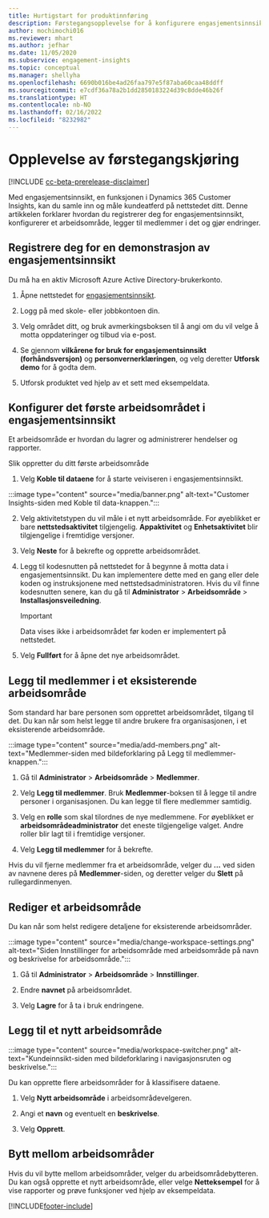 ```yaml
---
title: Hurtigstart for produktinnføring
description: Førstegangsopplevelse for å konfigurere engasjementsinnsiktfunksjoner.
author: mochimochi016
ms.reviewer: mhart
ms.author: jefhar
ms.date: 11/05/2020
ms.subservice: engagement-insights
ms.topic: conceptual
ms.manager: shellyha
ms.openlocfilehash: 6690b016be4ad26faa797e5f87aba60caa48ddff
ms.sourcegitcommit: e7cdf36a78a2b1dd2850183224d39c8dde46b26f
ms.translationtype: HT
ms.contentlocale: nb-NO
ms.lasthandoff: 02/16/2022
ms.locfileid: "8232982"
---
```

# <a name="first-run-experience"></a>Opplevelse av førstegangskjøring

[!INCLUDE [cc-beta-prerelease-disclaimer](includes/cc-beta-prerelease-disclaimer.md)]

Med engasjementsinnsikt, en funksjonen i Dynamics 365 Customer Insights, kan du samle inn og måle kundeatferd på nettstedet ditt. Denne artikkelen forklarer hvordan du registrerer deg for engasjementsinnsikt, konfigurerer et arbeidsområde, legger til medlemmer i det og gjør endringer.

## <a name="sign-up-for-a-demo-of-engagement-insights"></a>Registrere deg for en demonstrasjon av engasjementsinnsikt

Du må ha en aktiv Microsoft Azure Active Directory-brukerkonto. 

1. Åpne nettstedet for [engasjementsinnsikt](https://home.ci.ai.dynamics.com/app/engagement-insights). 

1. Logg på med skole- eller jobbkontoen din.

1. Velg området ditt, og bruk avmerkingsboksen til å angi om du vil velge å motta oppdateringer og tilbud via e-post.

1. Se gjennom **vilkårene for bruk for engasjementsinnsikt (forhåndsversjon)** og **personvernerklæringen**, og velg deretter **Utforsk demo** for å godta dem.

1. Utforsk produktet ved hjelp av et sett med eksempeldata. 

## <a name="set-up-your-first-workspace-in-engagement-insights"></a>Konfigurer det første arbeidsområdet i engasjementsinnsikt

Et arbeidsområde er hvordan du lagrer og administrerer hendelser og rapporter.

Slik oppretter du ditt første arbeidsområde

1. Velg **Koble til dataene** for å starte veiviseren i engasjementsinnsikt. 

:::image type="content" source="media/banner.png" alt-text="Customer Insights-siden med Koble til data-knappen.":::

2. Velg aktivitetstypen du vil måle i et nytt arbeidsområde. For øyeblikket er bare **nettstedsaktivitet** tilgjengelig. **Appaktivitet** og **Enhetsaktivitet** blir tilgjengelige i fremtidige versjoner.

1. Velg **Neste** for å bekrefte og opprette arbeidsområdet.

1. Legg til kodesnutten på nettstedet for å begynne å motta data i engasjementsinnsikt. Du kan implementere dette med en gang eller dele koden og instruksjonene med nettstedsadministratoren. Hvis du vil finne kodesnutten senere, kan du gå til **Administrator** > **Arbeidsområde** > **Installasjonsveiledning**.

   > [!IMPORTANT]
   > Data vises ikke i arbeidsområdet før koden er implementert på nettstedet.

1. Velg **Fullført** for å åpne det nye arbeidsområdet. 

## <a name="add-members-to-an-existing-workspace"></a>Legg til medlemmer i et eksisterende arbeidsområde

Som standard har bare personen som opprettet arbeidsområdet, tilgang til det. Du kan når som helst legge til andre brukere fra organisasjonen, i et eksisterende arbeidsområde.

:::image type="content" source="media/add-members.png" alt-text="Medlemmer-siden med bildeforklaring på Legg til medlemmer-knappen.":::

1. Gå til **Administrator** > **Arbeidsområde** > **Medlemmer**.

2. Velg **Legg til medlemmer**. Bruk **Medlemmer**-boksen til å legge til andre personer i organisasjonen. Du kan legge til flere medlemmer samtidig.

3. Velg en **rolle** som skal tilordnes de nye medlemmene. For øyeblikket er **arbeidsområdeadministrator** det eneste tilgjengelige valget. Andre roller blir lagt til i fremtidige versjoner.

4. Velg **Legg til medlemmer** for å bekrefte.

Hvis du vil fjerne medlemmer fra et arbeidsområde, velger du **...** ved siden av navnene deres på **Medlemmer**-siden, og deretter velger du **Slett** på rullegardinmenyen.

## <a name="edit-a-workspace"></a>Rediger et arbeidsområde

Du kan når som helst redigere detaljene for eksisterende arbeidsområder.

:::image type="content" source="media/change-workspace-settings.png" alt-text="Siden Innstillinger for arbeidsområde med arbeidsområde på navn og beskrivelse for arbeidsområde.":::

1. Gå til **Administrator** > **Arbeidsområde** > **Innstillinger**.

1. Endre **navnet** på arbeidsområdet.

1. Velg **Lagre** for å ta i bruk endringene.

## <a name="add-another-new-workspace"></a>Legg til et nytt arbeidsområde

:::image type="content" source="media/workspace-switcher.png" alt-text="Kundeinnsikt-siden med bildeforklaring i navigasjonsruten og beskrivelse.":::

Du kan opprette flere arbeidsområder for å klassifisere dataene.

1. Velg **Nytt arbeidsområde** i arbeidsområdevelgeren.

1. Angi et **navn** og eventuelt en **beskrivelse**.

1. Velg **Opprett**.

## <a name="switch-between-workspaces"></a>Bytt mellom arbeidsområder

Hvis du vil bytte mellom arbeidsområder, velger du arbeidsområdebytteren. Du kan også opprette et nytt arbeidsområde, eller velge **Netteksempel** for å vise rapporter og prøve funksjoner ved hjelp av eksempeldata. 



[!INCLUDE[footer-include](../includes/footer-banner.md)]